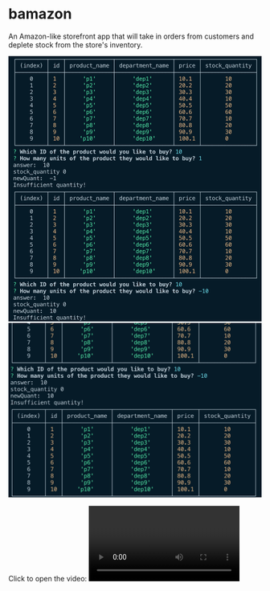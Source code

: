 # bamazon
An Amazon-like storefront app that will take in orders from customers and deplete stock from the store's inventory.

![Screenshot 1](/images/Screenshot1.png)
![Screenshot 2](/images/Screenshot2.png)

Click to open the video:
![Recording](BamazonRecording.mov)